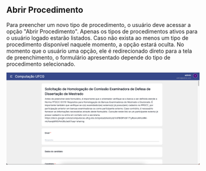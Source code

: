 ## Abrir Procedimento

Para preencher um novo tipo de procedimento, o usuário deve acessar a opção "Abrir Procedimento". Apenas os tipos de procedimentos ativos para o usuário logado estarão listados. Caso não exista ao menos um tipo de procedimento disponível naquele momento, a opção estará oculta. No momento que o usuário uma opção, ele é redirecionado direto para a tela de preenchimento, o formulário apresentado depende do tipo de procedimento selecionado.

![abrir procedimento image](/screenshots/abrir-procedimento.png)
